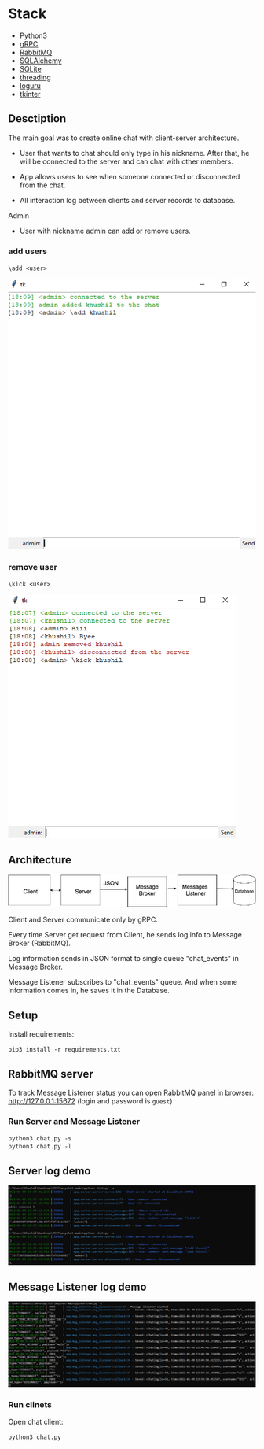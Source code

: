 # Stack

- Python3
- [gRPC](https://grpc.io/)
- [RabbitMQ](https://www.rabbitmq.com/)
- [SQLAlchemy](https://www.sqlalchemy.org/)
- [SQLite](https://www.sqlite.org/index.html)
- [threading](https://docs.python.org/3/library/threading.html)
- [loguru](https://github.com/Delgan/loguru)
- [tkinter](https://docs.python.org/3/library/tkinter.html)

## Desctiption
The main goal was to create online chat with client-server architecture.

- User that wants to chat should only type in his nickname. After that, he will be connected to the server and can chat with other members.

- App allows users to see when someone connected or disconnected from the chat.

- All interaction log between clients and server records to database.

Admin

- User with nickname admin can add or remove users.
### add users
	
	\add <user>

![add user](./imgs/add.PNG)

### remove user

	\kick <user>
	
![kick user](./imgs/kick.PNG)


## Architecture
![App architecture](./imgs/architecture.png)

Client and Server communicate only by gRPC. 

Every time Server get request from Client, he sends log info to Message Broker (RabbitMQ). 

Log information sends in JSON format to single queue "chat_events" in Message Broker.

Message Listener subscribes to "chat_events" queue. And when some information comes in, he saves it in the Database.

## Setup

Install requirements:

    pip3 install -r requirements.txt

## RabbitMQ server

To track Message Listener status you can open RabbitMQ panel in browser: http://127.0.0.1:15672 (login and password is ```guest```)

### Run Server and Message Listener

    python3 chat.py -s
    python3 chat.py -l

## Server log demo
![Server Log](./imgs/server.PNG)


## Message Listener log demo
![Message Listener](./imgs/messageListner.PNG)
	
### Run clinets

Open chat client:

    python3 chat.py
    
